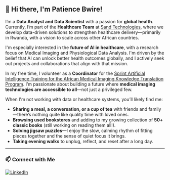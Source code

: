 ## 👋 Hi there, I'm Patience Bwire!

I’m a **Data Analyst and Data Scientist** with a passion for **global health**. Currently, I’m part of the **Healthcare Team** at [Sand Technologies](https://healthcare.sandtech.com/#RHOS_Success), where we develop data-driven solutions to strengthen healthcare delivery—primarily in Rwanda, with a vision to scale across other African countries. 

I'm especially interested in the **future of AI in healthcare**, with a research focus on Medical Imaging and Physiological Data Analysis. I'm driven by the belief that AI can unlock better health outcomes globally, and I actively seek out projects and collaborations that align with that mission.

In my free time, I volunteer as a **Coordinator** for the [Sprint Artificial Intelligence Training for the African Medical Imaging Knowledge Translation Program](https://event.fourwaves.com/spark/pages). I’m passionate about building a future where **medical imaging technologies are accessible to all**—not just a privileged few.

When I'm not working with data or healthcare systems, you’ll likely find me:
* **Sharing a meal, a conversation, or a cup of tea** with friends and family—there’s nothing quite like quality time with loved ones.
* **Browsing used bookstores** and adding to my growing collection of **50+ classic books** (still working on reading them all!).
* **Solving jigsaw puzzles**—I enjoy the slow, calming rhythm of fitting pieces together and the sense of quiet focus it brings.
* **Taking evening walks** to unplug, reflect, and reset after a long day.
---

### 📫 Connect with Me
[![LinkedIn](https://img.shields.io/badge/LinkedIn-blue?logo=linkedin&style=flat-square)](https://www.linkedin.com/in/patience-bwire)
